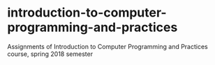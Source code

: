 # introduction-to-computer-programming-and-practices
Assignments of Introduction to Computer Programming and Practices course, spring 2018 semester
